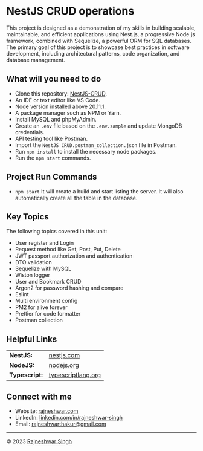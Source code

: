# NestJS CRUD operations
This project is designed as a demonstration of my skills in building scalable, maintainable, and efficient applications using Nest.js, a progressive Node.js framework, combined with Sequelize, a powerful ORM for SQL databases. The primary goal of this project is to showcase best practices in software development, including architectural patterns, code organization, and database management.

## What will you need to do

- Clone this repository: <a href="https://github.com/rajneshwarsingh/NestJS-CRUD">NestJS-CRUD</a>.
- An IDE or text editor like VS Code.
- Node version installed above 20.11.1.
- A package manager such as NPM or Yarn.
- Install MySQL and phpMyAdmin.
- Create an `.env` file based on the `.env.sample` and update MongoDB credentials.
- API testing tool like Postman. 
- Import the `NestJS CRUD.postman_collection.json` file in Postman.
- Run `npm install` to install the necessary node packages.
- Run the `npm start` commands.

## Project Run Commands

- `npm start` It will create a build and start listing the server. It will also automatically create all the table in the database.

## Key Topics

The following topics covered in this unit:

- User register and Login
- Request method like Get, Post, Put, Delete
- JWT passport authorization and authentication
- DTO validation
- Sequelize with MySQL
- Wiston logger
- User and Bookmark CRUD
- Argon2 for password hashing and compare
- Eslint
- Multi environment config
- PM2 for alive forever
- Prettier for code formatter
- Postman collection

## Helpful Links

<table>
 <tr>
    <td><b>NestJS:</b></td>
    <td><a href="https://nestjs.com/">nestjs.com</a></td>
  </tr>
  <tr>
    <td><b>NodeJS:</b></td>
    <td><a href="https://nodejs.org/en">nodejs.org</a></td>
  </tr>
  <tr>
    <td><b>Typescript:</b></td>
    <td><a href="https://www.typescriptlang.org/">typescriptlang.org</a></td>
  </tr>
</table>

## Connect with me

- Website: [rajneshwar.com](https://rajneshwar.com)
- LinkedIn: [linkedin.com/in/rajneshwar-singh](https://www.linkedin.com/in/rajneshwar-singh/)
- Email: [rajneshwarthakur@gmail.com](mailto:rajneshwarthakur@gmail.com)

---

© 2023 <a href="https://rajneshwar.com/">Rajneshwar Singh</a>
